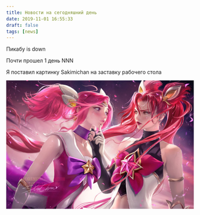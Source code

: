 ```yaml
---
title: Новости на сегодняшний день
date: 2019-11-01 16:55:33
draft: false
tags: [news]
---
```


Пикабу is down

Почти прошел 1 день NNN

Я поставил картинку Sakimichan на заставку рабочего стола

![](/img/vk/GNeh20qgaTA.jpg)
